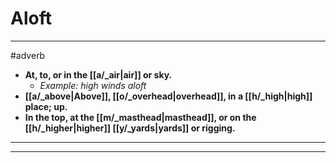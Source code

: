 # Aloft
---
#adverb
- **At, to, or in the [[a/_air|air]] or sky.**
	- _Example: high winds aloft_
- **[[a/_above|Above]], [[o/_overhead|overhead]], in a [[h/_high|high]] place; up.**
- **In the top, at the [[m/_masthead|masthead]], or on the [[h/_higher|higher]] [[y/_yards|yards]] or rigging.**
---
---
